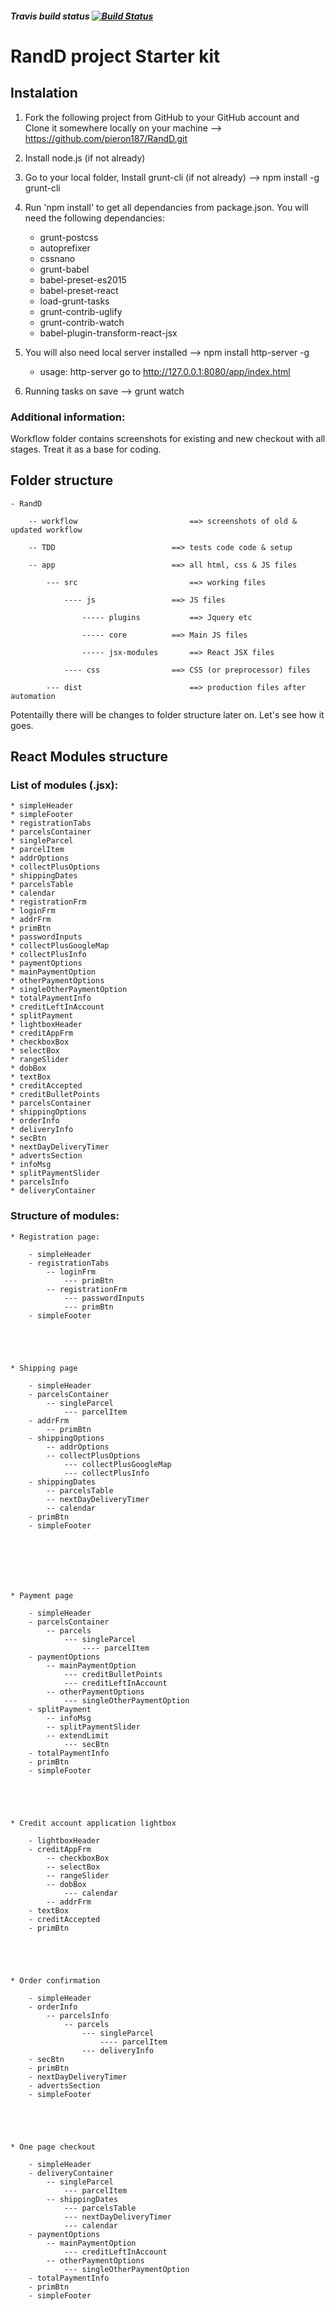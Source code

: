 ##### Travis build status [![Build Status](https://travis-ci.org/pieron187/RandD.svg?branch=master)](https://travis-ci.org/pieron187/RandD)


# RandD project Starter kit


## Instalation

1. Fork the following project from GitHub to your GitHub account and Clone it somewhere locally on your machine --> https://github.com/pieron187/RandD.git
2. Install node.js (if not already)
3. Go to your local folder, Install grunt-cli (if not already) --> npm install -g grunt-cli
4. Run 'npm install' to get all dependancies from package.json. You will need the following dependancies:
	* grunt-postcss
	* autoprefixer
	* cssnano
	* grunt-babel
	* babel-preset-es2015
	* babel-preset-react
	* load-grunt-tasks
	* grunt-contrib-uglify
	* grunt-contrib-watch
	* babel-plugin-transform-react-jsx


5. You will also need local server installed --> npm install http-server -g
	* usage: http-server go to http://127.0.0.1:8080/app/index.html

6. Running tasks on save --> grunt watch




### Additional information:
Workflow folder contains screenshots for existing and new checkout with all stages. Treat it as a base for coding.




## Folder structure



	- RandD

		-- workflow 						==> screenshots of old & updated workflow

		-- TDD		 					==> tests code code & setup

		-- app 							==> all html, css & JS files

			--- src 						==> working files

				---- js  				==> JS files

					----- plugins 			==> Jquery etc

					----- core			==> Main JS files

					----- jsx-modules		==> React JSX files

				---- css 				==> CSS (or preprocessor) files

			--- dist						==> production files after automation



Potentailly there will be changes to folder structure later on. Let's see how it goes.





## React Modules structure


### List of modules (.jsx):


	* simpleHeader
	* simpleFooter
	* registrationTabs
	* parcelsContainer
	* singleParcel
	* parcelItem
	* addrOptions
 	* collectPlusOptions
 	* shippingDates
	* parcelsTable
	* calendar
	* registrationFrm
	* loginFrm
	* addrFrm
	* primBtn
	* passwordInputs
	* collectPlusGoogleMap
	* collectPlusInfo
	* paymentOptions
	* mainPaymentOption
	* otherPaymentOptions
	* singleOtherPaymentOption
	* totalPaymentInfo
	* creditLeftInAccount
	* splitPayment
	* lightboxHeader
	* creditAppFrm
	* checkboxBox
	* selectBox
	* rangeSlider
	* dobBox
	* textBox
	* creditAccepted
	* creditBulletPoints
	* parcelsContainer
	* shippingOptions
	* orderInfo
	* deliveryInfo
	* secBtn
	* nextDayDeliveryTimer
	* advertsSection
	* infoMsg
	* splitPaymentSlider
	* parcelsInfo
	* deliveryContainer









### Structure of modules:

	* Registration page:

		- simpleHeader
		- registrationTabs
			-- loginFrm
				--- primBtn
			-- registrationFrm
				--- passwordInputs
				--- primBtn
		- simpleFooter





	* Shipping page

		- simpleHeader
		- parcelsContainer
			-- singleParcel
				--- parcelItem
		- addrFrm
			-- primBtn
		- shippingOptions
			-- addrOptions
			-- collectPlusOptions
				--- collectPlusGoogleMap
				--- collectPlusInfo
		- shippingDates
			-- parcelsTable
			-- nextDayDeliveryTimer
			-- calendar
		- primBtn
		- simpleFooter







	* Payment page

		- simpleHeader
		- parcelsContainer
			-- parcels
				--- singleParcel
					---- parcelItem
		- paymentOptions
			-- mainPaymentOption
				--- creditBulletPoints
				--- creditLeftInAccount
			-- otherPaymentOptions
				--- singleOtherPaymentOption
		- splitPayment
			-- infoMsg
			-- splitPaymentSlider
			-- extendLimit
				--- secBtn
		- totalPaymentInfo
		- primBtn
		- simpleFooter





	* Credit account application lightbox

		- lightboxHeader
		- creditAppFrm
			-- checkboxBox
			-- selectBox
			-- rangeSlider
			-- dobBox
				--- calendar
			-- addrFrm
		- textBox
		- creditAccepted
		- primBtn





	* Order confirmation

		- simpleHeader
		- orderInfo
			-- parcelsInfo
				-- parcels
					--- singleParcel
						---- parcelItem
					--- deliveryInfo
		- secBtn
		- primBtn
		- nextDayDeliveryTimer
		- advertsSection
		- simpleFooter





	* One page checkout

		- simpleHeader
		- deliveryContainer
			-- singleParcel
				--- parcelItem
			-- shippingDates
				--- parcelsTable
				--- nextDayDeliveryTimer
				--- calendar
		- paymentOptions
			-- mainPaymentOption
				--- creditLeftInAccount
			-- otherPaymentOptions
				--- singleOtherPaymentOption
		- totalPaymentInfo
		- primBtn
		- simpleFooter


